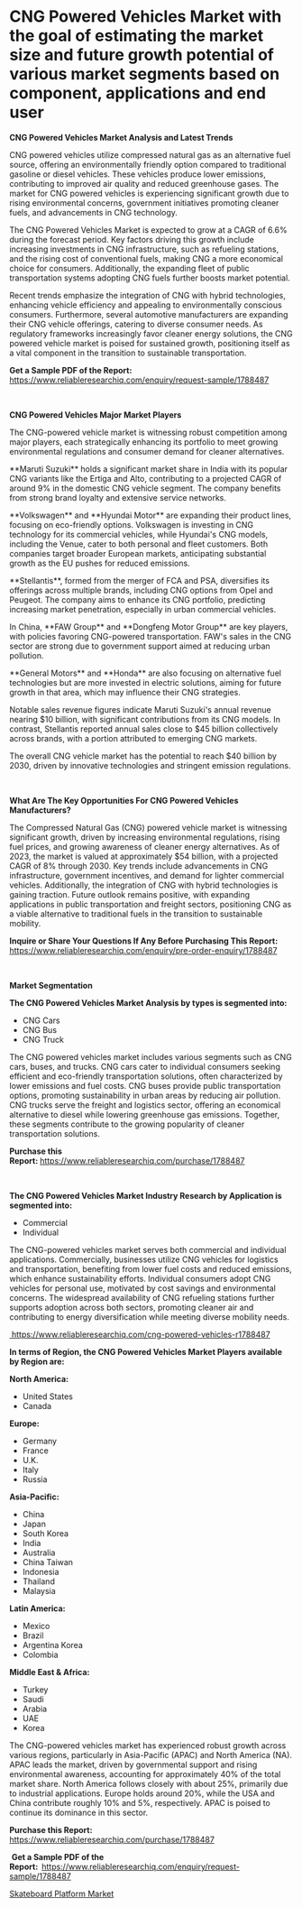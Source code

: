 <p><h1>CNG Powered Vehicles Market with the goal of estimating the market size and future growth potential of various market segments based on component, applications and end user</h1></p><p><strong>CNG Powered Vehicles Market Analysis and Latest Trends</strong></p>
<p><p>CNG powered vehicles utilize compressed natural gas as an alternative fuel source, offering an environmentally friendly option compared to traditional gasoline or diesel vehicles. These vehicles produce lower emissions, contributing to improved air quality and reduced greenhouse gases. The market for CNG powered vehicles is experiencing significant growth due to rising environmental concerns, government initiatives promoting cleaner fuels, and advancements in CNG technology.</p><p>The CNG Powered Vehicles Market is expected to grow at a CAGR of 6.6% during the forecast period. Key factors driving this growth include increasing investments in CNG infrastructure, such as refueling stations, and the rising cost of conventional fuels, making CNG a more economical choice for consumers. Additionally, the expanding fleet of public transportation systems adopting CNG fuels further boosts market potential. </p><p>Recent trends emphasize the integration of CNG with hybrid technologies, enhancing vehicle efficiency and appealing to environmentally conscious consumers. Furthermore, several automotive manufacturers are expanding their CNG vehicle offerings, catering to diverse consumer needs. As regulatory frameworks increasingly favor cleaner energy solutions, the CNG powered vehicle market is poised for sustained growth, positioning itself as a vital component in the transition to sustainable transportation.</p></p>
<p><strong>Get a Sample PDF of the Report:&nbsp;</strong> <a href="https://www.reliableresearchiq.com/enquiry/request-sample/1788487?utm_campaign=2843&utm_medium=2&utm_source=Github&utm_content=ia&utm_term=30032025&utm_id=cng-powered-vehicles">https://www.reliableresearchiq.com/enquiry/request-sample/1788487</a></p>
<p>&nbsp;</p>
<p><strong>CNG Powered Vehicles Major Market Players</strong></p>
<p><p>The CNG-powered vehicle market is witnessing robust competition among major players, each strategically enhancing its portfolio to meet growing environmental regulations and consumer demand for cleaner alternatives. </p><p>**Maruti Suzuki** holds a significant market share in India with its popular CNG variants like the Ertiga and Alto, contributing to a projected CAGR of around 9% in the domestic CNG vehicle segment. The company benefits from strong brand loyalty and extensive service networks.</p><p>**Volkswagen** and **Hyundai Motor** are expanding their product lines, focusing on eco-friendly options. Volkswagen is investing in CNG technology for its commercial vehicles, while Hyundai's CNG models, including the Venue, cater to both personal and fleet customers. Both companies target broader European markets, anticipating substantial growth as the EU pushes for reduced emissions.</p><p>**Stellantis**, formed from the merger of FCA and PSA, diversifies its offerings across multiple brands, including CNG options from Opel and Peugeot. The company aims to enhance its CNG portfolio, predicting increasing market penetration, especially in urban commercial vehicles.</p><p>In China, **FAW Group** and **Dongfeng Motor Group** are key players, with policies favoring CNG-powered transportation. FAW's sales in the CNG sector are strong due to government support aimed at reducing urban pollution.</p><p>**General Motors** and **Honda** are also focusing on alternative fuel technologies but are more invested in electric solutions, aiming for future growth in that area, which may influence their CNG strategies.</p><p>Notable sales revenue figures indicate Maruti Suzuki's annual revenue nearing $10 billion, with significant contributions from its CNG models. In contrast, Stellantis reported annual sales close to $45 billion collectively across brands, with a portion attributed to emerging CNG markets.</p><p>The overall CNG vehicle market has the potential to reach $40 billion by 2030, driven by innovative technologies and stringent emission regulations.</p></p>
<p>&nbsp;</p>
<p><strong>What Are The Key Opportunities For CNG Powered Vehicles Manufacturers?</strong></p>
<p><p>The Compressed Natural Gas (CNG) powered vehicle market is witnessing significant growth, driven by increasing environmental regulations, rising fuel prices, and growing awareness of cleaner energy alternatives. As of 2023, the market is valued at approximately $54 billion, with a projected CAGR of 8% through 2030. Key trends include advancements in CNG infrastructure, government incentives, and demand for lighter commercial vehicles. Additionally, the integration of CNG with hybrid technologies is gaining traction. Future outlook remains positive, with expanding applications in public transportation and freight sectors, positioning CNG as a viable alternative to traditional fuels in the transition to sustainable mobility.</p></p>
<p><strong>Inquire or Share Your Questions If Any Before Purchasing This Report:</strong> <a href="https://www.reliableresearchiq.com/enquiry/pre-order-enquiry/1788487?utm_campaign=2843&utm_medium=2&utm_source=Github&utm_content=ia&utm_term=30032025&utm_id=cng-powered-vehicles">https://www.reliableresearchiq.com/enquiry/pre-order-enquiry/1788487</a></p>
<p>&nbsp;</p>
<p><strong>Market Segmentation</strong></p>
<p><strong>The CNG Powered Vehicles Market Analysis by types is segmented into:</strong></p>
<p><ul><li>CNG Cars</li><li>CNG Bus</li><li>CNG Truck</li></ul></p>
<p><p>The CNG powered vehicles market includes various segments such as CNG cars, buses, and trucks. CNG cars cater to individual consumers seeking efficient and eco-friendly transportation solutions, often characterized by lower emissions and fuel costs. CNG buses provide public transportation options, promoting sustainability in urban areas by reducing air pollution. CNG trucks serve the freight and logistics sector, offering an economical alternative to diesel while lowering greenhouse gas emissions. Together, these segments contribute to the growing popularity of cleaner transportation solutions.</p></p>
<p><strong>Purchase this Report:&nbsp;</strong><a href="https://www.reliableresearchiq.com/purchase/1788487?utm_campaign=2843&utm_medium=2&utm_source=Github&utm_content=ia&utm_term=30032025&utm_id=cng-powered-vehicles">https://www.reliableresearchiq.com/purchase/1788487</a></p>
<p>&nbsp;</p>
<p><strong>The CNG Powered Vehicles Market Industry Research by Application is segmented into:</strong></p>
<p><ul><li>Commercial</li><li>Individual</li></ul></p>
<p><p>The CNG-powered vehicles market serves both commercial and individual applications. Commercially, businesses utilize CNG vehicles for logistics and transportation, benefiting from lower fuel costs and reduced emissions, which enhance sustainability efforts. Individual consumers adopt CNG vehicles for personal use, motivated by cost savings and environmental concerns. The widespread availability of CNG refueling stations further supports adoption across both sectors, promoting cleaner air and contributing to energy diversification while meeting diverse mobility needs.</p></p>
<p><a href="https://www.reliableresearchiq.com/cng-powered-vehicles-r1788487?utm_campaign=2843&utm_medium=2&utm_source=Github&utm_content=ia&utm_term=30032025&utm_id=cng-powered-vehicles">&nbsp;https://www.reliableresearchiq.com/cng-powered-vehicles-r1788487</a></p>
<p><strong>In terms of Region, the CNG Powered Vehicles Market Players available by Region are:</strong></p>
<p>
    <p> <strong> North America: </strong>
        <ul>
            <li>United States</li>
            <li>Canada</li>
        </ul>
        </p> 
    <p> <strong> Europe: </strong>
        <ul>
            <li>Germany</li>
            <li>France</li>
            <li>U.K.</li>
            <li>Italy</li>
            <li>Russia</li>
        </ul>
        </p> 
    <p> <strong> Asia-Pacific: </strong>
        <ul>
            <li>China</li>
            <li>Japan</li>
            <li>South Korea</li>
            <li>India</li>
            <li>Australia</li>
            <li>China Taiwan</li>
            <li>Indonesia</li>
            <li>Thailand</li>
            <li>Malaysia</li>
        </ul>
        </p> 
    <p> <strong> Latin America: </strong>
        <ul>
            <li>Mexico</li>
            <li>Brazil</li>
            <li>Argentina Korea</li>
            <li>Colombia</li>
        </ul>
        </p> 
    <p> <strong> Middle East & Africa: </strong>
        <ul>
            <li>Turkey</li>
            <li>Saudi</li>
            <li>Arabia</li>
            <li>UAE</li>
            <li>Korea</li>
        </ul>
    </p>
    </p>
<p><p>The CNG-powered vehicles market has experienced robust growth across various regions, particularly in Asia-Pacific (APAC) and North America (NA). APAC leads the market, driven by governmental support and rising environmental awareness, accounting for approximately 40% of the total market share. North America follows closely with about 25%, primarily due to industrial applications. Europe holds around 20%, while the USA and China contribute roughly 10% and 5%, respectively. APAC is poised to continue its dominance in this sector.</p></p>
<p><strong>Purchase this Report: </strong><a href="https://www.reliableresearchiq.com/purchase/1788487?utm_campaign=2843&utm_medium=2&utm_source=Github&utm_content=ia&utm_term=30032025&utm_id=cng-powered-vehicles">https://www.reliableresearchiq.com/purchase/1788487</a></p>
<p>&nbsp;<strong>Get a Sample PDF of the Report:&nbsp;&nbsp;</strong><a href="https://www.reliableresearchiq.com/enquiry/request-sample/1788487?utm_campaign=2843&utm_medium=2&utm_source=Github&utm_content=ia&utm_term=30032025&utm_id=cng-powered-vehicles">https://www.reliableresearchiq.com/enquiry/request-sample/1788487</a></p>
<p><strong></strong></p>
<p><p><a href="https://github.com/birbamanan03/Market-Research-Report-List-1/blob/main/skateboard-platform-market.md?utm_campaign=2843&utm_medium=2&utm_source=Github&utm_content=ia&utm_term=30032025&utm_id=cng-powered-vehicles">Skateboard Platform Market</a></p></p>